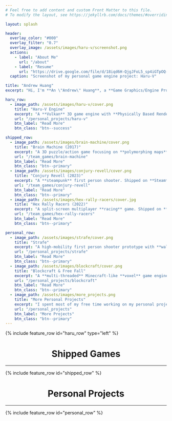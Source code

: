 ```yaml
---
# Feel free to add content and custom Front Matter to this file.
# To modify the layout, see https://jekyllrb.com/docs/themes/#overriding-theme-defaults

layout: splash

header:
  overlay_color: "#000"
  overlay_filter: "0.7"
  overlay_image: /assets/images/haru-v/screenshot.png
  actions:
    - label: "About Me"
      url: "/about"
    - label: "Resume"
      url: "https://drive.google.com/file/d/18iqd6H-QjgJFoL5_sp4iGTpOQ-N0KXUY/view?usp=sharing"
  caption: "Screenshot of my personal game engine project: Haru-V"

title: "Andrew Huang"
excerpt: "Hi, I'm **An \"Andrew\" Huang**, a **Game Graphics/Engine Programmer**."

haru_row:
  - image_path: /assets/images/haru-v/cover.png
    title: "Haru-V Engine"
    excerpt: "A **Vulkan** 3D game engine with **Physically Based Rendering**, **Forward + Deferred Pipelines**, **Casecade Shadow Map**, and **Lua Scripting** support. It also integrates **FMOD** and **PhysX**. Somewhat inspired by **Quake/Source/early IW** Engines."
    url: "/personal_projects/haru-v"
    btn_label: "Read More"
    btn_class: "btn--success"

shipped_row:
  - image_path: /assets/images/brain-machine/cover.png
    title: "Brain Machine (2017)"
    excerpt: "A 3D puzzle/action game focusing on **polymorphing maps**. Shipped on **Steam**, **App Store**, and Chinese **Android** stores. I worked on this as a **Unity3D/Sever** Programmer."
    url: "/team_games/brain-machine"
    btn_label: "Read More"
    btn_class: "btn--primary"
  - image_path: /assets/images/conjury-revell/cover.png
    title: "Conjury Revell (2023)"
    excerpt: "A **steampunk** first person shooter. Shipped on **Steam**. I worked on this project as a **Technical Designer**."
    url: "/team_games/conjury-revell"
    btn_label: "Read More"
    btn_class: "btn--primary"
  - image_path: /assets/images/hex-rally-racers/cover.jpg
    title: "Hex Rally Racers (2022)"
    excerpt: "A split-screen multiplayer **racing** game. Shipped on **Steam**. I worked on this project as a **Gameplay Programmer** and a **VFX Artist**."
    url: "/team_games/hex-rally-racers"
    btn_label: "Read More"
    btn_class: "btn--primary"

personal_row:
  - image_path: /assets/images/strafe/cover.png
    title: "Strafe"
    excerpt: "A high-mobility first person shooter prototype with **wall-running** abilities like *Titanfall 2*. My master's thesis is also related to this project."
    url: "/personal_projects/strafe"
    btn_label: "Read More"
    btn_class: "btn--primary"
  - image_path: /assets/images/blockcraft/cover.png
    title: "Blockcraft & Free Fall"
    excerpt: "A **multi-threaded** Minecraft-like **voxel** game engine with **infinite world** support, and a **plaforming** game made with the engine. It's one of my early projects."
    url: "/personal_projects/blockcraft"
    btn_label: "Read More"
    btn_class: "btn--primary"
  - image_path: /assets/images/more_projects.png
    title: "More Personal Projects"
    excerpt: "I spent most of my free time working on my personal projects. Check the button for more."
    url: "/personal_projects"
    btn_label: "More Projects"
    btn_class: "btn--primary"
---
```


{% include feature_row id="haru_row" type="left" %}

<h1><center>Shipped Games</center></h1>
<hr/>

{% include feature_row id="shipped_row" %}

<h1><center>Personal Projects</center></h1>
<hr/>

{% include feature_row id="personal_row" %}

